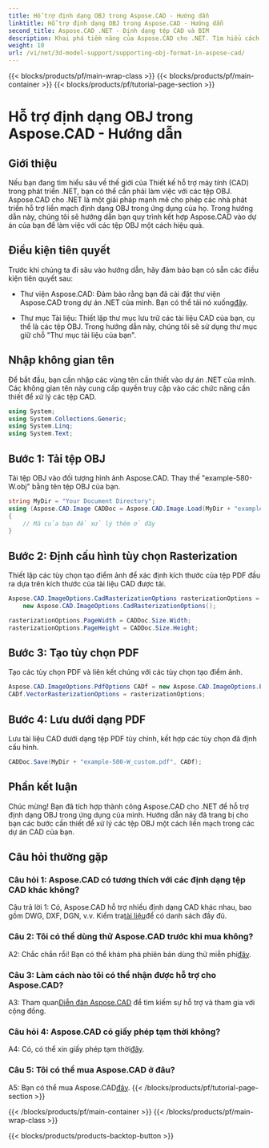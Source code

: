 ```yaml
---
title: Hỗ trợ định dạng OBJ trong Aspose.CAD - Hướng dẫn
linktitle: Hỗ trợ định dạng OBJ trong Aspose.CAD - Hướng dẫn
second_title: Aspose.CAD .NET - Định dạng tệp CAD và BIM
description: Khai phá tiềm năng của Aspose.CAD cho .NET. Tìm hiểu cách hỗ trợ liền mạch định dạng OBJ trong các ứng dụng CAD của bạn với hướng dẫn từng bước này.
weight: 10
url: /vi/net/3d-model-support/supporting-obj-format-in-aspose-cad/
---
```


{{< blocks/products/pf/main-wrap-class >}}
{{< blocks/products/pf/main-container >}}
{{< blocks/products/pf/tutorial-page-section >}}

# Hỗ trợ định dạng OBJ trong Aspose.CAD - Hướng dẫn

## Giới thiệu

Nếu bạn đang tìm hiểu sâu về thế giới của Thiết kế hỗ trợ máy tính (CAD) trong phát triển .NET, bạn có thể cần phải làm việc với các tệp OBJ. Aspose.CAD cho .NET là một giải pháp mạnh mẽ cho phép các nhà phát triển hỗ trợ liền mạch định dạng OBJ trong ứng dụng của họ. Trong hướng dẫn này, chúng tôi sẽ hướng dẫn bạn quy trình kết hợp Aspose.CAD vào dự án của bạn để làm việc với các tệp OBJ một cách hiệu quả.

## Điều kiện tiên quyết

Trước khi chúng ta đi sâu vào hướng dẫn, hãy đảm bảo bạn có sẵn các điều kiện tiên quyết sau:

-  Thư viện Aspose.CAD: Đảm bảo rằng bạn đã cài đặt thư viện Aspose.CAD trong dự án .NET của mình. Bạn có thể tải nó xuống[đây](https://releases.aspose.com/cad/net/).

- Thư mục Tài liệu: Thiết lập thư mục lưu trữ các tài liệu CAD của bạn, cụ thể là các tệp OBJ. Trong hướng dẫn này, chúng tôi sẽ sử dụng thư mục giữ chỗ "Thư mục tài liệu của bạn".

## Nhập không gian tên

Để bắt đầu, bạn cần nhập các vùng tên cần thiết vào dự án .NET của mình. Các không gian tên này cung cấp quyền truy cập vào các chức năng cần thiết để xử lý các tệp CAD.

```csharp
using System;
using System.Collections.Generic;
using System.Linq;
using System.Text;
```


## Bước 1: Tải tệp OBJ

Tải tệp OBJ vào đối tượng hình ảnh Aspose.CAD. Thay thế "example-580-W.obj" bằng tên tệp OBJ của bạn.

```csharp
string MyDir = "Your Document Directory";
using (Aspose.CAD.Image CADDoc = Aspose.CAD.Image.Load(MyDir + "example-580-W.obj"))
{
    // Mã của bạn để xử lý thêm ở đây
}
```

## Bước 2: Định cấu hình tùy chọn Rasterization

Thiết lập các tùy chọn tạo điểm ảnh để xác định kích thước của tệp PDF đầu ra dựa trên kích thước của tài liệu CAD được tải.

```csharp
Aspose.CAD.ImageOptions.CadRasterizationOptions rasterizationOptions =
    new Aspose.CAD.ImageOptions.CadRasterizationOptions();

rasterizationOptions.PageWidth = CADDoc.Size.Width;
rasterizationOptions.PageHeight = CADDoc.Size.Height;
```

## Bước 3: Tạo tùy chọn PDF

Tạo các tùy chọn PDF và liên kết chúng với các tùy chọn tạo điểm ảnh.

```csharp
Aspose.CAD.ImageOptions.PdfOptions CADf = new Aspose.CAD.ImageOptions.PdfOptions();
CADf.VectorRasterizationOptions = rasterizationOptions;
```

## Bước 4: Lưu dưới dạng PDF

Lưu tài liệu CAD dưới dạng tệp PDF tùy chỉnh, kết hợp các tùy chọn đã định cấu hình.

```csharp
CADDoc.Save(MyDir + "example-580-W_custom.pdf", CADf);
```

## Phần kết luận

Chúc mừng! Bạn đã tích hợp thành công Aspose.CAD cho .NET để hỗ trợ định dạng OBJ trong ứng dụng của mình. Hướng dẫn này đã trang bị cho bạn các bước cần thiết để xử lý các tệp OBJ một cách liền mạch trong các dự án CAD của bạn.

## Câu hỏi thường gặp

### Câu hỏi 1: Aspose.CAD có tương thích với các định dạng tệp CAD khác không?

 Câu trả lời 1: Có, Aspose.CAD hỗ trợ nhiều định dạng CAD khác nhau, bao gồm DWG, DXF, DGN, v.v. Kiểm tra[tài liệu](https://reference.aspose.com/cad/net/)để có danh sách đầy đủ.

### Câu 2: Tôi có thể dùng thử Aspose.CAD trước khi mua không?

 A2: Chắc chắn rồi! Bạn có thể khám phá phiên bản dùng thử miễn phí[đây](https://releases.aspose.com/).

### Câu 3: Làm cách nào tôi có thể nhận được hỗ trợ cho Aspose.CAD?

 A3: Tham quan[Diễn đàn Aspose.CAD](https://forum.aspose.com/c/cad/19) để tìm kiếm sự hỗ trợ và tham gia với cộng đồng.

### Câu hỏi 4: Aspose.CAD có giấy phép tạm thời không?

 A4: Có, có thể xin giấy phép tạm thời[đây](https://purchase.aspose.com/temporary-license/).

### Câu 5: Tôi có thể mua Aspose.CAD ở đâu?

 A5: Bạn có thể mua Aspose.CAD[đây](https://purchase.aspose.com/buy).
{{< /blocks/products/pf/tutorial-page-section >}}

{{< /blocks/products/pf/main-container >}}
{{< /blocks/products/pf/main-wrap-class >}}

{{< blocks/products/products-backtop-button >}}
